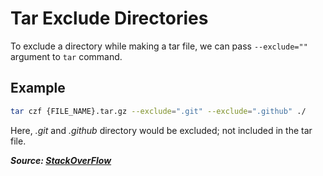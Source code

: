 # Tar Exclude Directories

To exclude a directory while making a tar file, we can pass `--exclude=""` argument to `tar` command.

## Example

```bash
tar czf {FILE_NAME}.tar.gz --exclude=".git" --exclude=".github" ./
```

Here, _.git_ and _.github_ directory would be excluded; not included in the tar file.

**_Source: [StackOverFlow](https://stackoverflow.com/questions/984204/shell-command-to-tar-directory-excluding-certain-files-folders)_**

